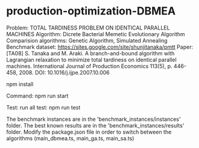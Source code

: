 # production-optimization-DBMEA
Problem: TOTAL TARDINESS PROBLEM ON IDENTICAL PARALLEL MACHINES
Algorithm: Dicrete Bacterial Memetic Evolutionary Algorithm
Comparision algorithms: Genetic Algorithm, Simulated Annealing
Benchmark dataset: https://sites.google.com/site/shunjitanaka/pmtt
Paper: [TA08] S. Tanaka and M. Araki. A branch-and-bound algorithm with Lagrangian relaxation to minimize total tardiness on identical parallel machines. International Journal of Production Economics 113(5), p. 446-458, 2008. DOI: 10.1016/j.ijpe.2007.10.006

npm install

Command: npm run start

Test:
run all test:
npm run test

The benchmark instances are in the 'benchmark_instances/instances' folder.
The best known results are in the 'benchmark_instances/results' folder.
Modify the package.json file in order to switch between the algorithms (main_dbmea.ts, main_ga.ts, main_sa.ts)
        